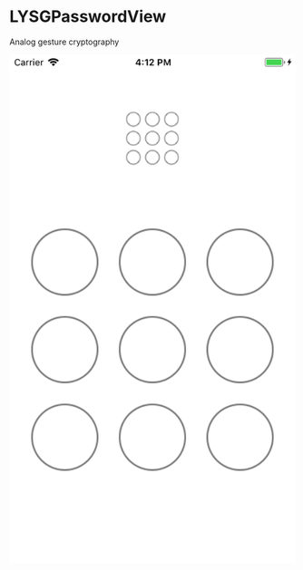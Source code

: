 # LYSGPasswordView
Analog gesture cryptography

![image](https://github.com/LIYANGSHUAI/LYSGPasswordView/blob/master/image.png)
